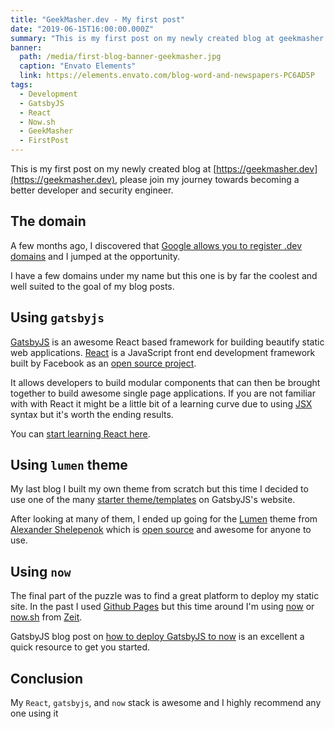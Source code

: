 ```yaml
---
title: "GeekMasher.dev - My first post"
date: "2019-06-15T16:00:00.000Z"
summary: "This is my first post on my newly created blog at geekmasher.dev, please join my journey towards becoming a better developer and security engineer"
banner:
  path: /media/first-blog-banner-geekmasher.jpg
  caption: "Envato Elements"
  link: https://elements.envato.com/blog-word-and-newspapers-PC6AD5P
tags:
  - Development
  - GatsbyJS
  - React
  - Now.sh
  - GeekMasher
  - FirstPost
---
```


This is my first post on my newly created blog at [https://geekmasher.dev](https://geekmasher.dev), please join my journey towards becoming a better developer and security engineer.

## The domain

A few months ago, I discovered that [Google allows you to register .dev domains](https://domains.google/tld/dev/) and I jumped at the opportunity.

I have a few domains under my name but this one is by far the coolest and well suited to the goal of my blog posts.

## Using `gatsbyjs`

[GatsbyJS](https://gatsbyjs.org/) is an awesome React based framework for building beautify static web applications.
[React](https://reactjs.org/) is a JavaScript front end development framework built by Facebook as an [open source project](https://github.com/facebook/react/).

It allows developers to build modular components that can then be brought together to build awesome single page applications.
If you are not familiar with with React it might be a little bit of a learning curve due to using [JSX](https://reactjs.org/docs/introducing-jsx.html) syntax but it's worth the ending results.

You can [start learning React here](https://reactjs.org/tutorial/tutorial.html).

## Using `lumen` theme

My last blog I built my own theme from scratch but this time I decided to use one of the many [starter theme/templates](https://www.gatsbyjs.org/starters/?v=2) on GatsbyJS's website.

After looking at many of them, I ended up going for the [Lumen](https://www.gatsbyjs.org/starters/alxshelepenok/gatsby-starter-lumen/) theme from [Alexander Shelepenok](https://github.com/alxshelepenok) which is [open source](https://github.com/alxshelepenok/gatsby-starter-lumen) and awesome for anyone to use.

## Using `now`

The final part of the puzzle was to find a great platform to deploy my static site.
In the past I used [Github Pages](https://pages.github.com/) but this time around I'm using [now](https://zeit.co/now) or [now.sh](https://now.sh) from [Zeit](https://zeit.co/home).

GatsbyJS blog post on [how to deploy GatsbyJS to now](https://www.gatsbyjs.org/docs/deploying-to-now/) is an excellent a quick resource to get you started.

## Conclusion

My `React`, `gatsbyjs`, and `now` stack is awesome and I highly recommend any one using it



